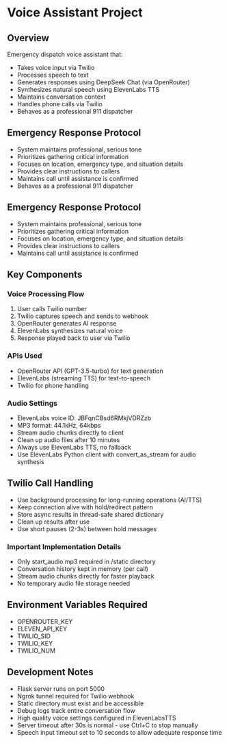 # Voice Assistant Project

## Overview
Emergency dispatch voice assistant that:
- Takes voice input via Twilio
- Processes speech to text
- Generates responses using DeepSeek Chat (via OpenRouter)
- Synthesizes natural speech using ElevenLabs TTS
- Maintains conversation context
- Handles phone calls via Twilio
- Behaves as a professional 911 dispatcher

## Emergency Response Protocol
- System maintains professional, serious tone
- Prioritizes gathering critical information
- Focuses on location, emergency type, and situation details
- Provides clear instructions to callers
- Maintains call until assistance is confirmed
- Behaves as a professional 911 dispatcher

## Emergency Response Protocol
- System maintains professional, serious tone
- Prioritizes gathering critical information
- Focuses on location, emergency type, and situation details
- Provides clear instructions to callers
- Maintains call until assistance is confirmed

## Key Components

### Voice Processing Flow
1. User calls Twilio number
2. Twilio captures speech and sends to webhook
3. OpenRouter generates AI response
4. ElevenLabs synthesizes natural voice
5. Response played back to user via Twilio

### APIs Used
- OpenRouter API (GPT-3.5-turbo) for text generation
- ElevenLabs (streaming TTS) for text-to-speech
- Twilio for phone handling

### Audio Settings
- ElevenLabs voice ID: JBFqnCBsd6RMkjVDRZzb
- MP3 format: 44.1kHz, 64kbps
- Stream audio chunks directly to client
- Clean up audio files after 10 minutes
- Always use ElevenLabs TTS, no fallback
- Use ElevenLabs Python client with convert_as_stream for audio synthesis

## Twilio Call Handling
- Use background processing for long-running operations (AI/TTS)
- Keep connection alive with hold/redirect pattern
- Store async results in thread-safe shared dictionary
- Clean up results after use
- Use short pauses (2-3s) between hold messages

### Important Implementation Details
- Only start_audio.mp3 required in /static directory
- Conversation history kept in memory (per call)
- Stream audio chunks directly for faster playback
- No temporary audio file storage needed

## Environment Variables Required
- OPENROUTER_KEY
- ELEVEN_API_KEY
- TWILIO_SID
- TWILIO_KEY
- TWILIO_NUM

## Development Notes
- Flask server runs on port 5000
- Ngrok tunnel required for Twilio webhook
- Static directory must exist and be accessible
- Debug logs track entire conversation flow
- High quality voice settings configured in ElevenLabsTTS
- Server timeout after 30s is normal - use Ctrl+C to stop manually
- Speech input timeout set to 10 seconds to allow adequate response time
